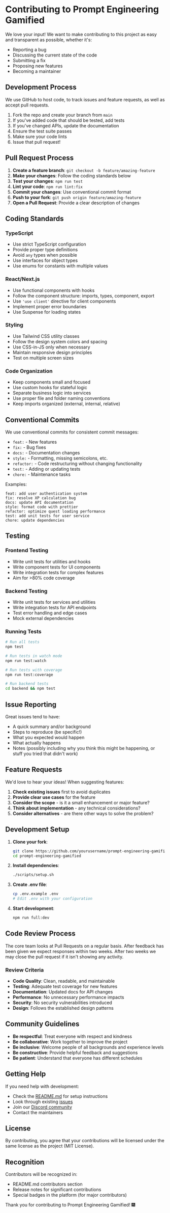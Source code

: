 # Contributing to Prompt Engineering Gamified

We love your input! We want to make contributing to this project as easy and transparent as possible, whether it's:

- Reporting a bug
- Discussing the current state of the code
- Submitting a fix
- Proposing new features
- Becoming a maintainer

## Development Process

We use GitHub to host code, to track issues and feature requests, as well as accept pull requests.

1. Fork the repo and create your branch from `main`
2. If you've added code that should be tested, add tests
3. If you've changed APIs, update the documentation
4. Ensure the test suite passes
5. Make sure your code lints
6. Issue that pull request!

## Pull Request Process

1. **Create a feature branch**: `git checkout -b feature/amazing-feature`
2. **Make your changes**: Follow the coding standards below
3. **Test your changes**: `npm run test`
4. **Lint your code**: `npm run lint:fix`
5. **Commit your changes**: Use conventional commit format
6. **Push to your fork**: `git push origin feature/amazing-feature`
7. **Open a Pull Request**: Provide a clear description of changes

## Coding Standards

### TypeScript
- Use strict TypeScript configuration
- Provide proper type definitions
- Avoid `any` types when possible
- Use interfaces for object types
- Use enums for constants with multiple values

### React/Next.js
- Use functional components with hooks
- Follow the component structure: imports, types, component, export
- Use `'use client'` directive for client components
- Implement proper error boundaries
- Use Suspense for loading states

### Styling
- Use Tailwind CSS utility classes
- Follow the design system colors and spacing
- Use CSS-in-JS only when necessary
- Maintain responsive design principles
- Test on multiple screen sizes

### Code Organization
- Keep components small and focused
- Use custom hooks for stateful logic
- Separate business logic into services
- Use proper file and folder naming conventions
- Keep imports organized (external, internal, relative)

## Conventional Commits

We use conventional commits for consistent commit messages:

- `feat:` - New features
- `fix:` - Bug fixes
- `docs:` - Documentation changes
- `style:` - Formatting, missing semicolons, etc.
- `refactor:` - Code restructuring without changing functionality
- `test:` - Adding or updating tests
- `chore:` - Maintenance tasks

Examples:
```
feat: add user authentication system
fix: resolve XP calculation bug
docs: update API documentation
style: format code with prettier
refactor: optimize quest loading performance
test: add unit tests for user service
chore: update dependencies
```

## Testing

### Frontend Testing
- Write unit tests for utilities and hooks
- Write component tests for UI components
- Write integration tests for complex features
- Aim for >80% code coverage

### Backend Testing
- Write unit tests for services and utilities
- Write integration tests for API endpoints
- Test error handling and edge cases
- Mock external dependencies

### Running Tests
```bash
# Run all tests
npm test

# Run tests in watch mode
npm run test:watch

# Run tests with coverage
npm run test:coverage

# Run backend tests
cd backend && npm test
```

## Issue Reporting

Great issues tend to have:

- A quick summary and/or background
- Steps to reproduce (be specific!)
- What you expected would happen
- What actually happens
- Notes (possibly including why you think this might be happening, or stuff you tried that didn't work)

## Feature Requests

We'd love to hear your ideas! When suggesting features:

1. **Check existing issues** first to avoid duplicates
2. **Provide clear use cases** for the feature
3. **Consider the scope** - is it a small enhancement or major feature?
4. **Think about implementation** - any technical considerations?
5. **Consider alternatives** - are there other ways to solve the problem?

## Development Setup

1. **Clone your fork**:
   ```bash
   git clone https://github.com/yourusername/prompt-engineering-gamified.git
   cd prompt-engineering-gamified
   ```

2. **Install dependencies**:
   ```bash
   ./scripts/setup.sh
   ```

3. **Create .env file**:
   ```bash
   cp .env.example .env
   # Edit .env with your configuration
   ```

4. **Start development**:
   ```bash
   npm run full:dev
   ```

## Code Review Process

The core team looks at Pull Requests on a regular basis. After feedback has been given we expect responses within two weeks. After two weeks we may close the pull request if it isn't showing any activity.

### Review Criteria

- **Code Quality**: Clean, readable, and maintainable
- **Testing**: Adequate test coverage for new features
- **Documentation**: Updated docs for API changes
- **Performance**: No unnecessary performance impacts
- **Security**: No security vulnerabilities introduced
- **Design**: Follows the established design patterns

## Community Guidelines

- **Be respectful**: Treat everyone with respect and kindness
- **Be collaborative**: Work together to improve the project
- **Be inclusive**: Welcome people of all backgrounds and experience levels
- **Be constructive**: Provide helpful feedback and suggestions
- **Be patient**: Understand that everyone has different schedules

## Getting Help

If you need help with development:

- Check the [README.md](README.md) for setup instructions
- Look through existing [issues](https://github.com/Gzeu/prompt-engineering-gamified/issues)
- Join our [Discord community](https://discord.gg/promptcraft)
- Contact the maintainers

## License

By contributing, you agree that your contributions will be licensed under the same license as the project (MIT License).

## Recognition

Contributors will be recognized in:
- README.md contributors section
- Release notes for significant contributions
- Special badges in the platform (for major contributors)

Thank you for contributing to Prompt Engineering Gamified! 🎆